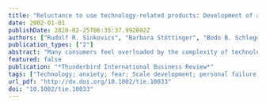 ```yaml
---
title: "Reluctance to use technology-related products: Development of a technophobia scale"
date: 2002-01-01
publishDate: 2020-02-25T06:35:37.992892Z
authors: ["Rudolf R. Sinkovics", "Barbara Stöttinger", "Bodo B. Schlegelmilch", "Sundaresan Ram"]
publication_types: ["2"]
abstract: "Many consumers feel overloaded by the complexity of technology-related products. This renders consumers less open and may even lead to an aversion or anxiety towards this kind of products, so-called technophobia. The prevailing paper aims to establish an instrument which measures technophobia. Following a literature review and in-depth interviews with experts, a scale is developed and tested in seven different countries (U.S., U.K., France, Spain, India, Mexico and Austria, total sample size = 1503 respondents). The three underlying dimensions of the scale, namely, \"Personal Failure\", \"Human vs. Machine Ambiguity\" and \"Convenience\" are discussed and future research avenues to strengthen the cross-national usability of the scale are identified."
featured: false
publication: "*Thunderbird International Business Review*"
tags: ["Technology; anxiety; fear; Scale development; personal failure; human vs. machine ambiguity; convenience"]
url_pdf: "http://dx.doi.org/10.1002/tie.10033"
doi: "10.1002/tie.10033"
---
```


